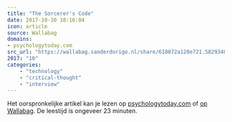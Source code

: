 ```yaml
---
title: "The Sorcerer's Code"
date: 2017-10-30 10:16:04
icon: article
source: Wallabag
domains:
- psychologytoday.com
src_url: "https://wallabag.sanderdorigo.nl/share/618072a120e721.58293483"
2017: "10"
categories:
    - "technology"
    - "critical-thought"
    - "interview"
---
```

Het oorspronkelijke artikel kan je lezen op [psychologytoday.com](https://www.psychologytoday.com/articles/201611/the-sorcerers-code) of [op Wallabag](https://wallabag.sanderdorigo.nl/share/618072a120e721.58293483). De leestijd is ongeveer 23 minuten.